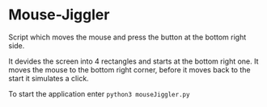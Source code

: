 # Mouse-Jiggler

Script which moves the mouse and press the button at the bottom right side.

It devides the screen into 4 rectangles and starts at the bottom right one. It moves the mouse to the bottom right corner, before it moves back to the start it simulates a click.

To start the application enter `python3 mouseJiggler.py`

